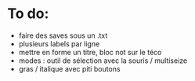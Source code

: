 

# To do:

- faire des saves sous un .txt
- plusieurs labels par ligne
- mettre en forme un titre, bloc not sur le téco
- modes : outil de sélection avec la souris / multiseize
- gras / italique avec piti boutons
